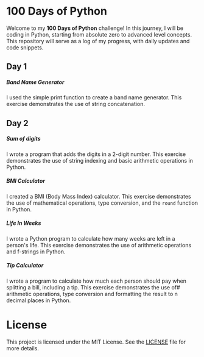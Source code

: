 # 100 Days of Python

Welcome to my **100 Days of Python** challenge! In this journey, I will be coding in Python, starting from absolute zero to advanced level concepts. This repository will serve as a log of my progress, with daily updates and code snippets.

## Day 1
##### Band Name Generator
I used the simple print function to create a band name generator. This exercise demonstrates the use of string concatenation.

## Day 2
##### Sum of digits
I wrote a program that adds the digits in a 2-digit number. This exercise demonstrates the use of string indexing and basic arithmetic operations in Python.

##### BMI Calculator
I created a BMI (Body Mass Index) calculator. This exercise demonstrates the use of mathematical operations, type conversion, and the `round` function in Python.

##### Life In Weeks
I wrote a Python program to calculate how many weeks are left in a person's life. This exercise demonstrates the use of arithmetic operations and f-strings in Python.

##### Tip Calculator
I wrote a program to calculate how much each person should pay when splitting a bill, including a tip. This exercise demonstrates the use of# arithmetic operations, type conversion and formatting the result to n decimal places in Python. 

# License

This project is licensed under the MIT License. See the [LICENSE](LICENSE) file for more details.